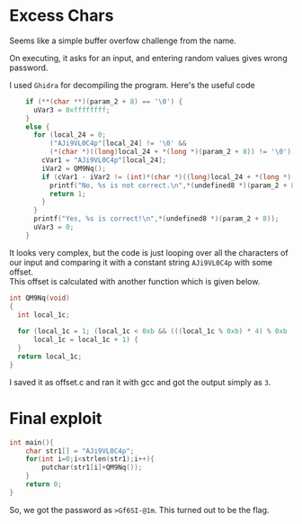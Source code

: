 # Excess Chars

Seems like a simple buffer overfow challenge from the name.

On executing, it asks for an input, and entering random values gives wrong password.

I used `Ghidra` for decompiling the program. Here's the useful code
```c
    if (**(char **)(param_2 + 8) == '\0') {
      uVar3 = 0xffffffff;
    }
    else {
      for (local_24 = 0;
          ("AJi9VL0C4p"[local_24] != '\0' &&
          (*(char *)((long)local_24 + *(long *)(param_2 + 8)) != '\0')); local_24 = local_24 + 1) {
        cVar1 = "AJi9VL0C4p"[local_24];
        iVar2 = QM9Nq();
        if (cVar1 - iVar2 != (int)*(char *)((long)local_24 + *(long *)(param_2 + 8))) {
          printf("No, %s is not correct.\n",*(undefined8 *)(param_2 + 8));
          return 1;
        }
      }
      printf("Yes, %s is correct!\n",*(undefined8 *)(param_2 + 8));
      uVar3 = 0;
    }
```


It looks very complex, but the code is just looping over all the characters of our input and comparing it with a constant string `AJi9VL0C4p` with some offset.  
This offset is calculated with another function which is given below.

```c
int QM9Nq(void)
{
  int local_1c;
  
  for (local_1c = 1; (local_1c < 0xb && (((local_1c % 0xb) * 4) % 0xb != 1));
      local_1c = local_1c + 1) {
  }
  return local_1c;
}
```

I saved it as offset.c and ran it with gcc and got the output simply as `3`.

# Final exploit

```c
int main(){
    char str1[] = "AJi9VL0C4p";
    for(int i=0;i<strlen(str1);i++){
        putchar(str1[i]+QM9Nq());
    }
    return 0;
}
```

So, we got the password as `>Gf6SI-@1m`. This turned out to be the flag.